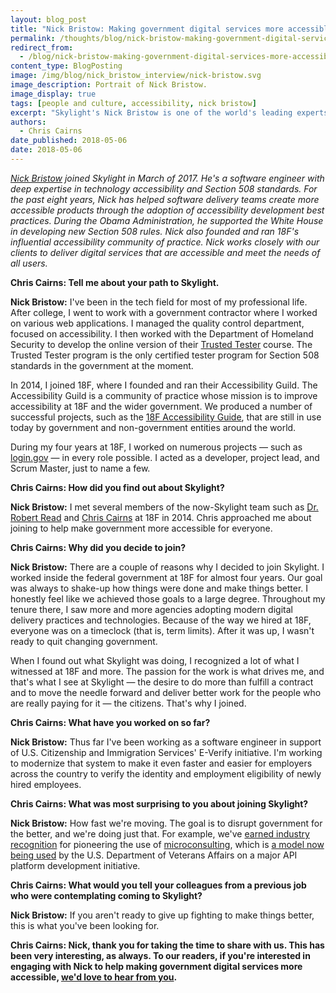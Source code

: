 ```yaml
---
layout: blog_post
title: "Nick Bristow: Making government digital services more accessible"
permalink: /thoughts/blog/nick-bristow-making-government-digital-services-more-accessible/
redirect_from:
  - /blog/nick-bristow-making-government-digital-services-more-accessible/
content_type: BlogPosting
image: /img/blog/nick_bristow_interview/nick-bristow.svg
image_description: Portrait of Nick Bristow.
image_display: true
tags: [people and culture, accessibility, nick bristow]
excerpt: "Skylight's Nick Bristow is one of the world's leading experts in technology accessibility. Here, he has been working with our government clients to deliver digital services that are accessible and meet the needs of all users."
authors:
  - Chris Cairns
date_published: 2018-05-06
date: 2018-05-06
---
```


*[Nick Bristow](/company/about/#nick-bristow) joined Skylight in March of 2017. He's a software engineer with deep expertise in technology accessibility and Section 508 standards. For the past eight years, Nick has helped software delivery teams create more accessible products through the adoption of accessibility development best practices. During the Obama Administration, he supported the White House in developing new Section 508 rules. Nick also founded and ran 18F's influential accessibility community of practice. Nick works closely with our clients to deliver digital services that are accessible and meet the needs of all users.*

**Chris Cairns: Tell me about your path to Skylight.**

**Nick Bristow:** I've been in the tech field for most of my professional life. After college, I went to work with a government contractor where I worked on various web applications. I managed the quality control department, focused on accessibility. I then worked with the Department of Homeland Security to develop the online version of their [Trusted Tester](https://www.dhs.gov/trusted-tester) course. The Trusted Tester program is the only certified tester program for Section 508 standards in the government at the moment.

In 2014, I joined 18F, where I founded and ran their Accessibility Guild. The Accessibility Guild is a community of practice whose mission is to improve accessibility at 18F and the wider government. We produced a number of successful projects, such as the [18F Accessibility Guide](https://accessibility.18f.gov/), that are still in use today by government and non-government entities around the world.

During my four years at 18F, I worked on numerous projects — such as [login.gov](https://login.gov/) — in every role possible. I acted as a developer, project lead, and Scrum Master, just to name a few.

**Chris Cairns: How did you find out about Skylight?**

**Nick Bristow:** I met several members of the now-Skylight team such as [Dr. Robert Read](/company/about/#robert-read) and [Chris Cairns](/company/about/#chris-cairns) at 18F in 2014. Chris approached me about joining to help make government more accessible for everyone.

**Chris Cairns: Why did you decide to join?**

**Nick Bristow:** There are a couple of reasons why I decided to join Skylight. I worked inside the federal government at 18F for almost four years. Our goal was always to shake-up how things were done and make things better. I honestly feel like we achieved those goals to a large degree. Throughout my tenure there, I saw more and more agencies adopting modern digital delivery practices and technologies. Because of the way we hired at 18F, everyone was on a timeclock (that is, term limits). After it was up, I wasn't ready to quit changing government.

When I found out what Skylight was doing, I recognized a lot of what I witnessed at 18F and more. The passion for the work is what drives me, and that's what I see at Skylight — the desire to do more than fulfill a contract and to move the needle forward and deliver better work for the people who are really paying for it — the citizens. That's why I joined.

**Chris Cairns: What have you worked on so far?**

**Nick Bristow:** Thus far I've been working as a software engineer in support of U.S. Citizenship and Immigration Services' E-Verify initiative. I'm working to modernize that system to make it even faster and easier for employers across the country to verify the identity and employment eligibility of newly hired employees.

**Chris Cairns: What was most surprising to you about joining Skylight?**

**Nick Bristow:** How fast we're moving. The goal is to disrupt government for the better, and we're doing just that. For example, we've [earned industry recognition](https://fcw.com/blogs/lectern/2017/07/kelman-microconsulting.aspx) for pioneering the use of [microconsulting](/blog/supplement-your-team-with-specific-digital-expertise-through-our-microconsulting-services/), which is [a model now being used](https://federalnewsradio.com/reporters-notebook-jason-miller/2018/03/lighthouse-lab-to-give-va-a-safe-environment-to-bring-services-to-veterans-more-quickly/) by the U.S. Department of Veterans Affairs on a major API platform development initiative.

**Chris Cairns: What would you tell your colleagues from a previous job who were contemplating coming to Skylight?**

**Nick Bristow:** If you aren't ready to give up fighting to make things better, this is what you've been looking for.

**Chris Cairns: Nick, thank you for taking the time to share with us. This has been very interesting, as always. To our readers, if you're interested in engaging with Nick to help making government digital services more accessible, [we'd love to hear from you](/connect/contact/).**
